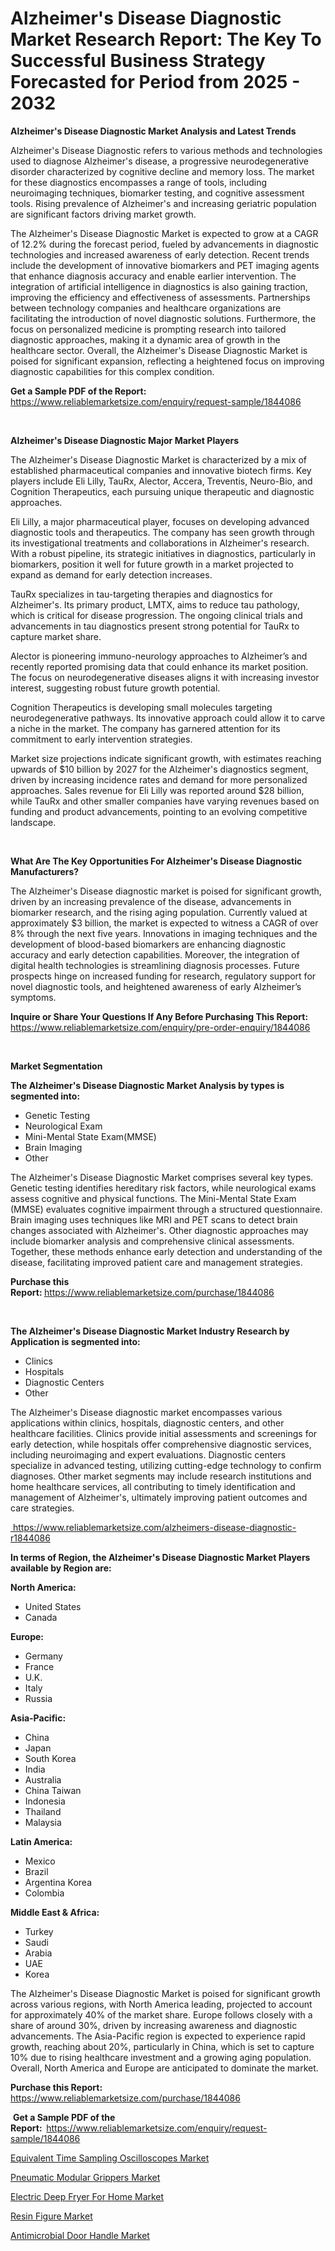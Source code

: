 <p><h1>Alzheimer's Disease Diagnostic Market Research Report: The Key To Successful Business Strategy Forecasted for Period from 2025 - 2032</h1></p><p><strong>Alzheimer's Disease Diagnostic Market Analysis and Latest Trends</strong></p>
<p><p>Alzheimer's Disease Diagnostic refers to various methods and technologies used to diagnose Alzheimer's disease, a progressive neurodegenerative disorder characterized by cognitive decline and memory loss. The market for these diagnostics encompasses a range of tools, including neuroimaging techniques, biomarker testing, and cognitive assessment tools. Rising prevalence of Alzheimer's and increasing geriatric population are significant factors driving market growth. </p><p>The Alzheimer's Disease Diagnostic Market is expected to grow at a CAGR of 12.2% during the forecast period, fueled by advancements in diagnostic technologies and increased awareness of early detection. Recent trends include the development of innovative biomarkers and PET imaging agents that enhance diagnosis accuracy and enable earlier intervention. The integration of artificial intelligence in diagnostics is also gaining traction, improving the efficiency and effectiveness of assessments. Partnerships between technology companies and healthcare organizations are facilitating the introduction of novel diagnostic solutions. Furthermore, the focus on personalized medicine is prompting research into tailored diagnostic approaches, making it a dynamic area of growth in the healthcare sector. Overall, the Alzheimer's Disease Diagnostic Market is poised for significant expansion, reflecting a heightened focus on improving diagnostic capabilities for this complex condition.</p></p>
<p><strong>Get a Sample PDF of the Report:&nbsp;</strong> <a href="https://www.reliablemarketsize.com/enquiry/request-sample/1844086?utm_campaign=2034&utm_medium=2&utm_source=Github&utm_content=ia&utm_term=05032025&utm_id=alzheimers-disease-diagnostic">https://www.reliablemarketsize.com/enquiry/request-sample/1844086</a></p>
<p>&nbsp;</p>
<p><strong>Alzheimer's Disease Diagnostic Major Market Players</strong></p>
<p><p>The Alzheimer's Disease Diagnostic Market is characterized by a mix of established pharmaceutical companies and innovative biotech firms. Key players include Eli Lilly, TauRx, Alector, Accera, Treventis, Neuro-Bio, and Cognition Therapeutics, each pursuing unique therapeutic and diagnostic approaches.</p><p>Eli Lilly, a major pharmaceutical player, focuses on developing advanced diagnostic tools and therapeutics. The company has seen growth through its investigational treatments and collaborations in Alzheimer's research. With a robust pipeline, its strategic initiatives in diagnostics, particularly in biomarkers, position it well for future growth in a market projected to expand as demand for early detection increases.</p><p>TauRx specializes in tau-targeting therapies and diagnostics for Alzheimer's. Its primary product, LMTX, aims to reduce tau pathology, which is critical for disease progression. The ongoing clinical trials and advancements in tau diagnostics present strong potential for TauRx to capture market share.</p><p>Alector is pioneering immuno-neurology approaches to Alzheimer’s and recently reported promising data that could enhance its market position. The focus on neurodegenerative diseases aligns it with increasing investor interest, suggesting robust future growth potential.</p><p>Cognition Therapeutics is developing small molecules targeting neurodegenerative pathways. Its innovative approach could allow it to carve a niche in the market. The company has garnered attention for its commitment to early intervention strategies.</p><p>Market size projections indicate significant growth, with estimates reaching upwards of $10 billion by 2027 for the Alzheimer's diagnostics segment, driven by increasing incidence rates and demand for more personalized approaches. Sales revenue for Eli Lilly was reported around $28 billion, while TauRx and other smaller companies have varying revenues based on funding and product advancements, pointing to an evolving competitive landscape.</p></p>
<p>&nbsp;</p>
<p><strong>What Are The Key Opportunities For Alzheimer's Disease Diagnostic Manufacturers?</strong></p>
<p><p>The Alzheimer's Disease diagnostic market is poised for significant growth, driven by an increasing prevalence of the disease, advancements in biomarker research, and the rising aging population. Currently valued at approximately $3 billion, the market is expected to witness a CAGR of over 8% through the next five years. Innovations in imaging techniques and the development of blood-based biomarkers are enhancing diagnostic accuracy and early detection capabilities. Moreover, the integration of digital health technologies is streamlining diagnosis processes. Future prospects hinge on increased funding for research, regulatory support for novel diagnostic tools, and heightened awareness of early Alzheimer’s symptoms.</p></p>
<p><strong>Inquire or Share Your Questions If Any Before Purchasing This Report:</strong> <a href="https://www.reliablemarketsize.com/enquiry/pre-order-enquiry/1844086?utm_campaign=2034&utm_medium=2&utm_source=Github&utm_content=ia&utm_term=05032025&utm_id=alzheimers-disease-diagnostic">https://www.reliablemarketsize.com/enquiry/pre-order-enquiry/1844086</a></p>
<p>&nbsp;</p>
<p><strong>Market Segmentation</strong></p>
<p><strong>The Alzheimer's Disease Diagnostic Market Analysis by types is segmented into:</strong></p>
<p><ul><li>Genetic Testing</li><li>Neurological Exam</li><li>Mini-Mental State Exam(MMSE)</li><li>Brain Imaging</li><li>Other</li></ul></p>
<p><p>The Alzheimer's Disease Diagnostic Market comprises several key types. Genetic testing identifies hereditary risk factors, while neurological exams assess cognitive and physical functions. The Mini-Mental State Exam (MMSE) evaluates cognitive impairment through a structured questionnaire. Brain imaging uses techniques like MRI and PET scans to detect brain changes associated with Alzheimer's. Other diagnostic approaches may include biomarker analysis and comprehensive clinical assessments. Together, these methods enhance early detection and understanding of the disease, facilitating improved patient care and management strategies.</p></p>
<p><strong>Purchase this Report:&nbsp;</strong><a href="https://www.reliablemarketsize.com/purchase/1844086?utm_campaign=2034&utm_medium=2&utm_source=Github&utm_content=ia&utm_term=05032025&utm_id=alzheimers-disease-diagnostic">https://www.reliablemarketsize.com/purchase/1844086</a></p>
<p>&nbsp;</p>
<p><strong>The Alzheimer's Disease Diagnostic Market Industry Research by Application is segmented into:</strong></p>
<p><ul><li>Clinics</li><li>Hospitals</li><li>Diagnostic Centers</li><li>Other</li></ul></p>
<p><p>The Alzheimer's Disease diagnostic market encompasses various applications within clinics, hospitals, diagnostic centers, and other healthcare facilities. Clinics provide initial assessments and screenings for early detection, while hospitals offer comprehensive diagnostic services, including neuroimaging and expert evaluations. Diagnostic centers specialize in advanced testing, utilizing cutting-edge technology to confirm diagnoses. Other market segments may include research institutions and home healthcare services, all contributing to timely identification and management of Alzheimer's, ultimately improving patient outcomes and care strategies.</p></p>
<p><a href="https://www.reliablemarketsize.com/alzheimers-disease-diagnostic-r1844086?utm_campaign=2034&utm_medium=2&utm_source=Github&utm_content=ia&utm_term=05032025&utm_id=alzheimers-disease-diagnostic">&nbsp;https://www.reliablemarketsize.com/alzheimers-disease-diagnostic-r1844086</a></p>
<p><strong>In terms of Region, the Alzheimer's Disease Diagnostic Market Players available by Region are:</strong></p>
<p>
    <p> <strong> North America: </strong>
        <ul>
            <li>United States</li>
            <li>Canada</li>
        </ul>
        </p> 
    <p> <strong> Europe: </strong>
        <ul>
            <li>Germany</li>
            <li>France</li>
            <li>U.K.</li>
            <li>Italy</li>
            <li>Russia</li>
        </ul>
        </p> 
    <p> <strong> Asia-Pacific: </strong>
        <ul>
            <li>China</li>
            <li>Japan</li>
            <li>South Korea</li>
            <li>India</li>
            <li>Australia</li>
            <li>China Taiwan</li>
            <li>Indonesia</li>
            <li>Thailand</li>
            <li>Malaysia</li>
        </ul>
        </p> 
    <p> <strong> Latin America: </strong>
        <ul>
            <li>Mexico</li>
            <li>Brazil</li>
            <li>Argentina Korea</li>
            <li>Colombia</li>
        </ul>
        </p> 
    <p> <strong> Middle East & Africa: </strong>
        <ul>
            <li>Turkey</li>
            <li>Saudi</li>
            <li>Arabia</li>
            <li>UAE</li>
            <li>Korea</li>
        </ul>
    </p>
    </p>
<p><p>The Alzheimer's Disease Diagnostic Market is poised for significant growth across various regions, with North America leading, projected to account for approximately 40% of the market share. Europe follows closely with a share of around 30%, driven by increasing awareness and diagnostic advancements. The Asia-Pacific region is expected to experience rapid growth, reaching about 20%, particularly in China, which is set to capture 10% due to rising healthcare investment and a growing aging population. Overall, North America and Europe are anticipated to dominate the market.</p></p>
<p><strong>Purchase this Report: </strong><a href="https://www.reliablemarketsize.com/purchase/1844086?utm_campaign=2034&utm_medium=2&utm_source=Github&utm_content=ia&utm_term=05032025&utm_id=alzheimers-disease-diagnostic">https://www.reliablemarketsize.com/purchase/1844086</a></p>
<p>&nbsp;<strong>Get a Sample PDF of the Report:&nbsp;&nbsp;</strong><a href="https://www.reliablemarketsize.com/enquiry/request-sample/1844086?utm_campaign=2034&utm_medium=2&utm_source=Github&utm_content=ia&utm_term=05032025&utm_id=alzheimers-disease-diagnostic">https://www.reliablemarketsize.com/enquiry/request-sample/1844086</a></p>
<p><strong></strong></p>
<p><p><a href="https://github.com/steegwajma22/Market-Research-Report-List-1/blob/main/equivalent-time-sampling-oscilloscopes-market.md?utm_campaign=2034&utm_medium=2&utm_source=Github&utm_content=ia&utm_term=05032025&utm_id=alzheimers-disease-diagnostic">Equivalent Time Sampling Oscilloscopes Market</a></p><p><a href="https://github.com/rokiahgrendy/Market-Research-Report-List-1/blob/main/pneumatic-modular-grippers-market.md?utm_campaign=2034&utm_medium=2&utm_source=Github&utm_content=ia&utm_term=05032025&utm_id=alzheimers-disease-diagnostic">Pneumatic Modular Grippers Market</a></p><p><a href="https://www.linkedin.com/pulse/electric-deep-fryer-home-market-trend-analysis-reveals-rapid-npgqe?utm_campaign=2034&utm_medium=2&utm_source=Github&utm_content=ia&utm_term=05032025&utm_id=alzheimers-disease-diagnostic">Electric Deep Fryer For Home Market</a></p><p><a href="https://www.linkedin.com/pulse/revenue-insights-growth-forecast-resin-figure-industry-126-cagr-fyxfe?utm_campaign=2034&utm_medium=2&utm_source=Github&utm_content=ia&utm_term=05032025&utm_id=alzheimers-disease-diagnostic">Resin Figure Market</a></p><p><a href="https://www.linkedin.com/pulse/future-growth-antimicrobial-door-handle-market-projected-76-jrhhe?utm_campaign=2034&utm_medium=2&utm_source=Github&utm_content=ia&utm_term=05032025&utm_id=alzheimers-disease-diagnostic">Antimicrobial Door Handle Market</a></p></p>